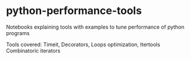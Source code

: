 # python-performance-tools
Notebooks explaining tools with examples to tune performance of python programs

Tools covered: Timeit, 
               Decorators, 
               Loops optimization,
               Itertools
               Combinatoric iterators
